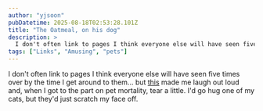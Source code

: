 ```yaml
---
author: "yjsoon"
pubDatetime: 2025-08-18T02:53:28.101Z
title: "The Oatmeal, on his dog"
description: >
  I don't often link to pages I think everyone else will have seen five times over by the time I get around to them... but this made me laugh out loud a...
tags: ["Links", "Amusing", "pets"]
---
```






I don't often link to pages I think everyone else will have seen five times over by the time I get around to them... but [this](http://theoatmeal.com/comics/dog_paradox) made me laugh out loud and, when I got to the part on pet mortality, tear a little. I'd go hug one of my cats, but they'd just scratch my face off.
